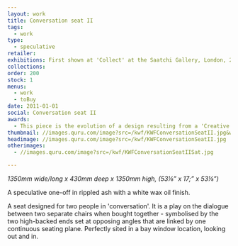 ```yaml
---
layout: work
title: Conversation seat II
tags:
  - work
type:
  - speculative
retailer:
exhibitions: First shown at 'Collect' at the Saatchi Gallery, London, 2010.
collections:
order: 200
stock: 1
menus:
  - work
  - toBuy
date: 2011-01-01
social: Conversation seat II
awards:
  - This piece is the evolution of a design resulting from a 'Creative award' given by South East Arts.
thumbnail: //images.quru.com/image?src=/kwf/KWFConversationSeatII.jpg&width=170&height=170&fill=auto&top=0.075&bottom=0.95938
headimage: //images.quru.com/image?src=/kwf/KWFConversationSeatII.jpg
otherimages:
  - //images.quru.com/image?src=/kwf/KWFConversationSeatIISat.jpg

---
```

_1350mm wide/long x 430mm deep x 1350mm high, (53&frac18;” x 17;” x 53&frac18;”)_

 A speculative one-off in rippled ash with a white wax oil finish.

   A seat designed for two people in 'conversation'. It is a play on the dialogue between two separate chairs when bought together - symbolised by the two high-backed ends set at opposing angles that are linked by one continuous seating plane. Perfectly sited in a bay window location, looking out and in.
